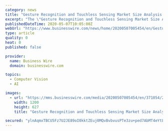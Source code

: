 ```yaml
---
category: news
title: "Gesture Recognition and Touchless Sensing Market Size Analysis and Outlook to 2026 - COVID-19 Impact, Potential Opportunities, Companies and Forecasts - ResearchAndMarkets.com"
excerpt: "The \"Gesture Recognition and Touchless Sensing Market Size Analysis and Outlook to 2026 - Potential Opportunities, Companies and Forecasts for Touch Based and Touchless Sensing Technologies, Product Categories across End User Industries and Countries\" report has been added to ResearchAndMarkets."
publishedDateTime: 2020-05-07T10:05:00Z
webUrl: "https://www.businesswire.com/news/home/20200507005454/en/Gesture-Recognition-Touchless-Sensing-Market-Size-Analysis"
type: article
quality: 0
heat: 0
published: false

provider:
  name: Business Wire
  domain: businesswire.com

topics:
  - Computer Vision
  - AI

images:
  - url: "https://mms.businesswire.com/media/20200507005454/en/371054/23/ResearchAndMarkets_800px.jpg"
    width: 1200
    height: 627
    title: "Gesture Recognition and Touchless Sensing Market Size Analysis and Outlook to 2026 - COVID-19 Impact, Potential Opportunities, Companies and Forecasts - ResearchAndMarkets.com"

secured: "ylnAqmxTBCU5Fz7U2JE89oI0kktZEuj0MQvBvbvusPTe3zu+ped7AbMT4eYtLsy+RJTevgvoQmRDPzSWiKXp1ZZ9Xxt8tLfn7JjdyfycC0TbXdhnqs+pdFlD5/HJZ8HH/gqqb6jhgBTa9gyDiWv7JKn+WFom7GYSKzdF8TGEZNyrv5lnucB7E3nyzKFQAVDHsfPwBsQPL31bFzrGyHutS5y3FNFLbcfkftE/3pdCx4SDxAQ5KRGTzYFb5syBLdPKNR0EqbwWeg6evREIzgwdziIH9c/T3CzROBSqZ71G2Ow+WyXCtwItELTPgLtz8E9aDnIgbgcUKDQOU5sBNc1UinNdLAnYOm3hp+PJYiqdhot1dL6Lf+nZZbYrUAv+I4BRnmy9in2n1I+GU80HVf3IgiK86SoCG6QvrvZzYDErr+bE1g/leIpZNbQocxgoTAmr9JDyBIl973ONqNFCMLb2WJGJo5Vf8flr8T455Hf5AOk=;fx0Qoi5jMElcuKgKq56rUg=="
---
```


